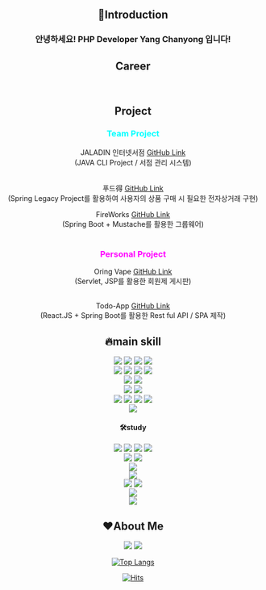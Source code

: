 <div align="center">



  
  <h2>💪Introduction</h2>
  <h3>안녕하세요! PHP Developer Yang Chanyong 입니다!</h3>

  <h2>Career</h2>
<!--   <h3>주식회사 정담푸드</h3> -->
<!--   <h4>123</h4> -->

    
  <!-- <a href="https://www.chanyongyang.com/" style="color: bisque; font-size: 20px"><b>Portfolio Link</b></a> */ -->
  <br>
  
  <h2>Project</h2>
<h3 style="color:aqua">Team Project</h3>
 JALADIN 인터넷서점 <a href="https://github.com/yangchanyong/AWS_fullstack_mini_project">GitHub Link</a> <br>
 (JAVA CLI Project / 서점 관리 시스템)
<br>
<br>




푸드得 <a href="https://github.com/yangchanyong/AWS_fullstack_semi_project">GitHub Link</a> <br>
(Spring Legacy Project를 활용하여 사용자의 상품 구매 시 필요한 전자상거래 구현) <br>


FireWorks <a href="https://github.com/OhHalfmoon/firework_back">GitHub Link</a> <br>
(Spring Boot + Mustache를 활용한 그룹웨어)
<br>
<br>
<p></p>

<h3 style="color:magenta">Personal Project</h3>
Oring Vape <a href="https://github.com/yangchanyong/AWS_fullstack_Servlet_JSP_Assignment">GitHub Link</a> <br>(Servlet, JSP를 활용한 회원제 게시판)

<br>
<br>

Todo-App <a href="https://github.com/yangchanyong/todo-react-app">GitHub Link</a> <br>
(React.JS + Spring Boot를 활용한 Rest ful API / SPA 제작)



  
  <h2>🔥main skill</h2>
      <img src="https://img.shields.io/badge/html5-E34C26?style=flat&logo=html5&logoColor=white"/>
    <img src="https://img.shields.io/badge/css3-1572B6?style=flat&logo=css3&logoColor=white"/>
    <img src="https://img.shields.io/badge/javascript-F7DF1E?style=flat&logo=javascript&logoColor=black"/>
    <img src="https://img.shields.io/badge/jquery-0769AD?style=flat&logo=jquery&logoColor=white"/><br>
  <img src="https://img.shields.io/badge/Java-white?style=flat&logo=java&logoColor=white"/>
  <img src="https://img.shields.io/badge/Spring-6DB33F?style=flat&logo=spring&logoColor=white"/>
  <img src="https://img.shields.io/badge/Springboot-6DB33F?style=flat&logo=springboot&logoColor=white"/>
  <img src="https://img.shields.io/badge/springsecurity-6DB33F?style=flat&logo=springsecurity&logoColor=white"/><br>
  <img src="https://img.shields.io/badge/mariaDB-003545?style=flat&logo=mariadb&logoColor=white"/>
  <img src="https://img.shields.io/badge/JPA-6DB33F?style=flat&logo=JPA&logoColor=white"/><br>
  <img src="https://img.shields.io/badge/svn-809CC9?style=flat&logo=subversion&logoColor=white"/>
  <img src="https://img.shields.io/badge/github-181717?style=flat&logo=github&logoColor=white"/><br>
  <img src="https://img.shields.io/badge/intelliJ-000000?style=flat&logo=intellijidea&logoColor=white"/>
  <img src="https://img.shields.io/badge/vscode-5C2D91?style=flat&logo=VisualStudioCode&logoColor=white"/>
  <img src="https://img.shields.io/badge/sts-6DB43D?style=flat&logo=SpringToolSuite&logoColor=white"/>
  <img src="https://img.shields.io/badge/DBeaver-A18570?style=flat&logo=DBeaver&logoColor=white"/><br>
  <img src="https://img.shields.io/badge/AWS-232F3E?style=flat&logo=amazonaws&logoColor=white"/><br>
  <h4>🛠study</h4>
    <img src="https://img.shields.io/badge/Node.js-339933?style=flat&logo=Node.js&logoColor=white"/>
    <img src="https://img.shields.io/badge/express-000000?style=flat&logo=express&logoColor=white"/>
    <img src="https://img.shields.io/badge/php-777BB4?style=flat&logo=php&logoColor=white"/>
    <img src="https://img.shields.io/badge/codeigniter-EF4223?style=flat&logo=codeigniter&logoColor=white"/><br>
    <img src="https://img.shields.io/badge/Vue.js-4FC08D?style=flat&logo=Vue.js&logoColor=white"/>
    <img src="https://img.shields.io/badge/React.js-61DAFB?style=flat&logo=React&logoColor=white"/><br>
    <img src="https://img.shields.io/badge/oracleDB-F80000?style=flat&logo=oracle&logoColor=white"/><br>
    <img src="https://img.shields.io/badge/MongoDB-47A248?style=flat&logo=MongoDB&logoColor=white"/><br>
    <img src="https://img.shields.io/badge/docker-2496ED?style=flat&logo=docker&logoColor=white"/>
    <img src="https://img.shields.io/badge/jenkins-black?style=flat&logo=jenkins&logoColor=D24939"/><br>
    <img src="https://img.shields.io/badge/GitLab-black?style=flat&logo=GitLab&logoColor=FC6D26"/><br>
    <img src="https://img.shields.io/badge/eclipse-2C2255?style=flat&logo=eclipse&logoColor=white"/>

<h2>❤About Me</h2>  

  <a href="https://c-uncle-full-stack.tistory.com/"><img src="https://img.shields.io/badge/BLOG-000000?style=flat&logo=tistory&logoColor=white"/></a>
  <a href="mailto:cksdydsla93@gmail.com"><img src="https://img.shields.io/badge/Gmail-EA4335?style=flate&logo=Gmail&logoColor=white&link=mailto:cksdydsla93@gmail.com"/></a></p>
  
<!-- stats -->
<!-- <img src="https://github-readme-stats.vercel.app/api?username=yangchanyong&show_icons=true"> -->
  
  
[![Top Langs](https://github-readme-stats.vercel.app/api/top-langs/?username=yangchanyong&layout=compact)](https://github.com/yangchanyong/github-readme-stats)

 

<!-- hit counter -->
[![Hits](https://hits.seeyoufarm.com/api/count/incr/badge.svg?url=https%3A%2F%2Fgithub.com%2Fyangchanyong%2Fhit-counter&count_bg=%23D200FF&title_bg=%23000000&icon=github.svg&icon_color=%23E7E7E7&title=hits&edge_flat=false)](https://hits.seeyoufarm.com)<br>
  
</div>
